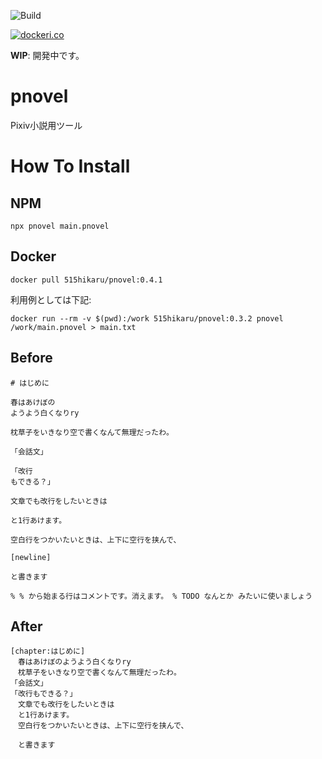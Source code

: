 ![Build](https://github.com/515hikaru/pnovel/workflows/Build/badge.svg)

[![dockeri.co](https://dockeri.co/image/515hikaru/pnovel)](https://hub.docker.com/r/515hikaru/pnovel)

**WIP**: 開発中です。

# pnovel
Pixiv小説用ツール

# How To Install

## NPM

```
npx pnovel main.pnovel
```

## Docker

```
docker pull 515hikaru/pnovel:0.4.1
```

利用例としては下記:

```
docker run --rm -v $(pwd):/work 515hikaru/pnovel:0.3.2 pnovel /work/main.pnovel > main.txt
```

## Before

```
# はじめに

春はあけぼの
ようよう白くなりry

枕草子をいきなり空で書くなんて無理だったわ。

「会話文」

「改行
もできる？」

文章でも改行をしたいときは

と1行あけます。

空白行をつかいたいときは、上下に空行を挟んで、

[newline]

と書きます

% % から始まる行はコメントです。消えます。 % TODO なんとか みたいに使いましょう
```

## After

```
[chapter:はじめに]
　春はあけぼのようよう白くなりry
　枕草子をいきなり空で書くなんて無理だったわ。
「会話文」
「改行もできる？」
　文章でも改行をしたいときは
　と1行あけます。
　空白行をつかいたいときは、上下に空行を挟んで、

　と書きます
```
